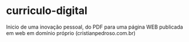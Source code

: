 # curriculo-digital
 Inicio de uma inovação pessoal, do PDF para uma página WEB publicada em web em domínio próprio (cristianpedroso.com.br)
